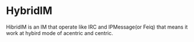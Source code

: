 HybridIM
========

HibridIM is an IM that operate like IRC and IPMessage(or Feiq) that means it work at hybird mode of acentric and centric.
